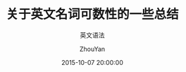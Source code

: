 ---
layout:     post
title:      "关于英文名词可数性的一些总结"
subtitle:   "英文语法"
date:       2015-10-07 20:00:00
author:     "ZhouYan"
header-img: "img/n.jpg"
---
